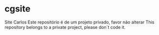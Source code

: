 # cgsite
Site Carlos
Este repositório é de um projeto privado, favor não alterar
This repository belongs to a private project, please don´t code it.
